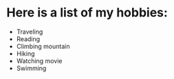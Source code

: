 # Here is a list of my hobbies:
- Traveling
- Reading
- Climbing mountain
- Hiking
- Watching movie
- Swimming
